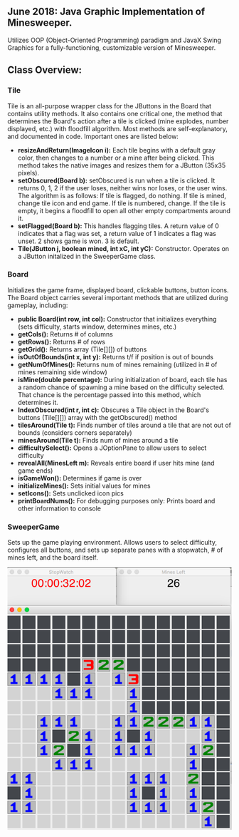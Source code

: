 ## June 2018: Java Graphic Implementation of Minesweeper. 
Utilizes OOP (Object-Oriented Programming) paradigm and JavaX Swing Graphics for a fully-functioning, customizable version of Minesweeper. 

## **Class Overview:**

### Tile

Tile is an all-purpose wrapper class for the JButtons in the Board that contains utility methods. It also contains one critical one, the method that determines the Board's action after a tile is clicked (mine explodes, number displayed, etc.) with floodfill algorithm. Most methods are self-explanatory, and documented in code. Important ones are listed below: 
- **resizeAndReturn(ImageIcon i):** Each tile begins with a default gray color, then changes to a number or a mine after being clicked. This method takes the native images and resizes them for a JButton (35x35 pixels). 
- **setObscured(Board b):** setObscured is run when a tile is clicked. It returns 0, 1, 2 if the user loses, neither wins nor loses, or the user wins. The algorithm is as follows: If tile is flagged, do nothing. If tile is mined, change tile icon and end game. If tile is numbered, change. If the tile is empty, it begins a floodfill to open all other empty compartments around it. 
- **setFlagged(Board b):** This handles flagging tiles. A return value of 0 indicates that a flag was set, a return value of 1 indicates a flag was unset. 2 shows game is won. 3 is default.
- **Tile(JButton j, boolean mined, int xC, int yC):** Constructor. Operates on a JButton initalized in the SweeperGame class. 

### Board
Initializes the game frame, displayed board, clickable buttons, button icons. The Board object carries several important methods that are utilized during gameplay, including:
- **public Board(int row, int col):** Constructor that initializes everything (sets difficulty, starts window, determines mines, etc.)
- **getCols():** Returns # of columns
- **getRows():** Returns # of rows
- **getGrid():** Returns array (Tile[][]) of buttons
- **isOutOfBounds(int x, int y):** Returns t/f if position is out of bounds
- **getNumOfMines():** Returns num of mines remaining (utilized in # of mines remaining side window)
- **isMine(double percentage):** During initialization of board, each tile has a random chance of spawning a mine based on the difficulty selected. That chance is the percentage passed into this method, which determines it.
- **IndexObscured(int r, int c):** Obscures a Tile object in the Board's buttons (Tile[][]) array with the getObscured() method
- **tilesAround(Tile t):** Finds number of tiles around a tile that are not out of bounds (considers corners separately)
- **minesAround(Tile t):** Finds num of mines around a tile
- **difficultySelect():** Opens a JOptionPane to allow users to select difficulty 
- **revealAll(MinesLeft m):** Reveals entire board if user hits mine (and game ends)
- **isGameWon():** Determines if game is over
- **initializeMines():** Sets initial values for mines
- **setIcons():** Sets unclicked icon pics
- **printBoardNums():** For debugging purposes only: Prints board and other information to console 

### SweeperGame
Sets up the game playing environment. Allows users to select difficulty, configures all buttons, and sets up separate panes with a stopwatch, # of mines left, and the board itself. 

![Images of game](images/GameImage1.png)
